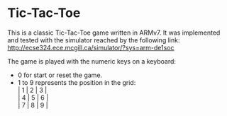 # Tic-Tac-Toe

This is a classic Tic-Tac-Toe game written in ARMv7. It was implemented and tested with the simulator reached by the following link: \
http://ecse324.ece.mcgill.ca/simulator/?sys=arm-de1soc

The game is played with the numeric keys on a keyboard:
- 0 for start or reset the game.
- 1 to 9 represents the position in the grid: \
  | 1 | 2 | 3 | \
  | 4 | 5 | 6 | \
  | 7 | 8 | 9 | 
